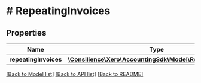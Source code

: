 # # RepeatingInvoices

## Properties

Name | Type | Description | Notes
------------ | ------------- | ------------- | -------------
**repeatingInvoices** | [**\Consilience\Xero\AccountingSdk\Model\RepeatingInvoice[]**](RepeatingInvoice.md) |  | [optional] 

[[Back to Model list]](../../README.md#documentation-for-models) [[Back to API list]](../../README.md#documentation-for-api-endpoints) [[Back to README]](../../README.md)


